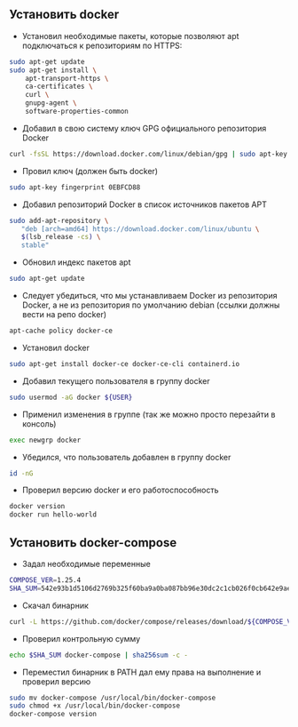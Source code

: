 ## Установить docker

- Установил необходимые пакеты, которые позволяют apt подключаться к репозиториям по HTTPS:

```bash
sudo apt-get update  
sudo apt-get install \
    apt-transport-https \
    ca-certificates \
    curl \
    gnupg-agent \
    software-properties-common
```

- Добавил в свою систему ключ GPG официального репозитория Docker

```bash
curl -fsSL https://download.docker.com/linux/debian/gpg | sudo apt-key add -
```

- Провил ключ (должен быть docker)

```bash
sudo apt-key fingerprint 0EBFCD88
```

- Добавил репозиторий Docker в список источников пакетов APT

```bash
sudo add-apt-repository \
   "deb [arch=amd64] https://download.docker.com/linux/ubuntu \
   $(lsb_release -cs) \
   stable"
```

- Обновил индекс пакетов apt

```bash
sudo apt-get update
```

- Следует убедиться, что мы устанавливаем Docker из репозитория Docker, а не из репозитория по умолчанию debian (ссылки должны вести на репо docker)

```bash
apt-cache policy docker-ce
```

- Установил docker

```bash
sudo apt-get install docker-ce docker-ce-cli containerd.io
```

- Добавил текущего пользователя в группу docker

```bash
sudo usermod -aG docker ${USER}
```

- Применил изменения в группе (так же можно просто перезайти в консоль)

```bash
exec newgrp docker
```

- Убедился, что пользователь добавлен в группу docker

```bash
id -nG
```

- Проверил версию docker и его работоспособность

```bash
docker version
docker run hello-world
```

## Установить docker-compose

- Задал необходимые переменные

```bash
COMPOSE_VER=1.25.4
SHA_SUM=542e93b1d5106d2769b325f60ba9a0ba087bb96e30dc2c1cb026f0cb642e9aed
```

- Скачал бинарник

```bash
curl -L https://github.com/docker/compose/releases/download/${COMPOSE_VER}/docker-compose-$(uname -s)-$(uname -m) -o docker-compose

```

- Проверил контрольную сумму

```bash
echo $SHA_SUM docker-compose | sha256sum -c -
```

- Переместил бинарник в PATH дал ему права на выполнение и проверил версию

```bash
sudo mv docker-compose /usr/local/bin/docker-compose
sudo chmod +x /usr/local/bin/docker-compose
docker-compose version
```
